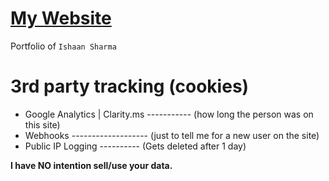 # [My Website](https://jeherillajanwar.github.io/)


Portfolio of <code>Ishaan Sharma</code>


# 3rd party tracking (cookies)

- Google Analytics | Clarity.ms ----------- (how long the person was on this site)
- Webhooks ------------------- (just to tell me for a new user on the site)
- Public IP Logging ---------- (Gets deleted after 1 day)


<b>I have NO intention sell/use your data.</b>
